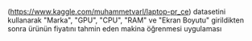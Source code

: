 (https://www.kaggle.com/muhammetvarl/laptop-pr_ce)
datasetini kullanarak
"Marka",
"GPU",
"CPU",
"RAM" ve
"Ekran Boyutu"
girildikten sonra ürünün fiyatını tahmin eden makina öğrenmesi uygulaması
